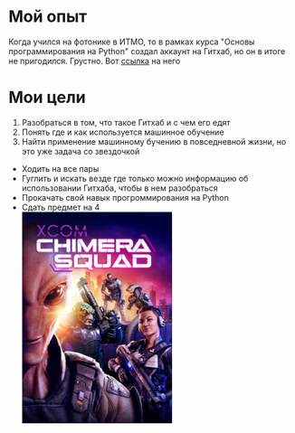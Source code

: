# Мой опыт
Когда учился на фотонике в ИТМО, то в рамках курса "Основы программирования на Python" создал аккаунт на Гитхаб, но он в итоге не пригодился. Грустно. Вот [ссылка](https://github.com/AlekseiMarinchenko) на него
# Мои цели
1. Разобраться в том, что такое Гитхаб и с чем его едят
2. Понять где и как используется машинное обучение
3. Найти применение машинному бучению в повседневной жизни, но это уже задача со звездочкой

* Ходить на все пары
* Гуглить и искать везде где только можно информацию об использовании Гитхаба, чтобы в нем разобраться
* Прокачать свой навык прогроммирования на Python
* Сдать предмет на 4 \
![А вот тут картиночка](https://github.com/AlekseiMarinchenko/ML/blob/main/2_%D0%B8%D1%81%D1%85%D0%BE%D0%B4%D0%BD%D0%BE%D0%B5.jpg)
